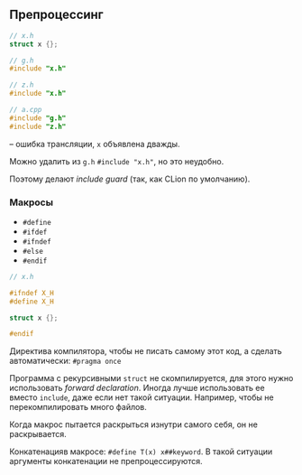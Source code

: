 ## Препроцессинг

```cpp
// x.h
struct x {};

// g.h
#include "x.h"

// z.h
#include "x.h"

// a.cpp
#include "g.h"
#include "z.h"
```

– ошибка трансляции, `x` объявлена дважды.

Можно удалить из `g.h` `#include "x.h"`, но это неудобно.

Поэтому делают _include guard_ (так, как CLion по умолчанию).

### Макросы

* `#define`
* `#ifdef`
* `#ifndef`
* `#else`
* `#endif`

```cpp
// x.h

#ifndef X_H
#define X_H

struct x {};

#endif
```

Директива компилятора, чтобы не писать самому этот код, а сделать автоматически: `#pragma once`

Программа с рекурсивными `struct` не скомпилируется, для этого нужно использовать _forward declaration_.
Иногда лучше использовать ее вместо `include`, даже если нет такой ситуации. 
Например, чтобы не перекомпилировать много файлов.

Когда макрос пытается раскрыться изнутри самого себя, он не раскрывается.

Конкатенацияв макросе: `#define T(x) x##keyword`. В такой ситуации аргументы конкатенации не препроцессируются.
